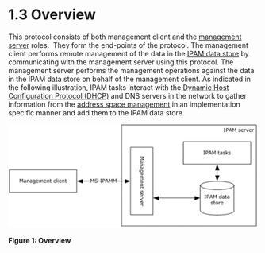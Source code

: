<html dir="LTR" xmlns:mshelp="http://msdn.microsoft.com/mshelp" xmlns:ddue="http://ddue.schemas.microsoft.com/authoring/2003/5" xmlns:xlink="http://www.w3.org/1999/xlink" xmlns:tool="http://www.microsoft.com/tooltip">
 <body>
 <div id="header">
 <h1 class="heading">1.3 Overview</h1>
 </div>
 <div id="mainSection">
 <div id="mainBody">
 <div id="allHistory" class="saveHistory"></div>
 <div id="sectionSection0" class="section" name="collapseableSection">
 

<p>This protocol consists of both management client and the <a href="21b4a631-8f28-420f-822f-c5f879d5046e.md#gt_acc6da41-9eaa-4f40-8968-1b208f66e1c1">management server</a> roles. 
They form the end-points of the protocol. The management client performs remote
management of the data in the <a href="21b4a631-8f28-420f-822f-c5f879d5046e.md#gt_1ebbf4e0-d234-4732-a83d-022081131cea">IPAM
data store</a> by communicating with the management server using this protocol.
The management server performs the management operations against the data in
the IPAM data store on behalf of the management client. As indicated in the
following illustration, IPAM tasks interact with the <a href="21b4a631-8f28-420f-822f-c5f879d5046e.md#gt_06dde11c-7929-4f48-a1c7-f48fb71e8341">Dynamic Host Configuration
Protocol (DHCP)</a> and DNS servers in the network to gather information from
the <a href="21b4a631-8f28-420f-822f-c5f879d5046e.md#gt_f710d724-5feb-459f-bb01-4d89154f8508">address space management</a>
in an implementation specific manner and add them to the IPAM data store.</p>

<p><img src="MS-IPAMM2_files/image001.png" alt="Overview" title="Overview"></p>

<p><b>Figure 1: Overview</b></p>


 </div>
 </div>
 </div>
 </body>
</html>